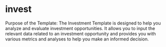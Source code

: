# invest
Purpose of the Template:
The Investment Template is designed to help you analyze and evaluate investment opportunities. It allows you to input the relevant data related to an investment opportunity and provides you with various metrics and analyses to help you make an informed decision.
